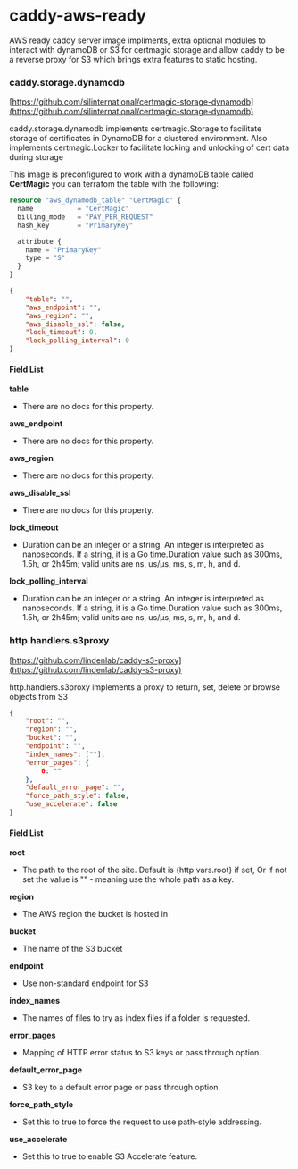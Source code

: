 # caddy-aws-ready

AWS ready caddy server image impliments, extra optional modules to interact with dynamoDB or S3 for certmagic storage and allow caddy to be a reverse proxy for S3 which brings extra features to static hosting.

### caddy.storage.dynamodb
[https://github.com/silinternational/certmagic-storage-dynamodb](https://github.com/silinternational/certmagic-storage-dynamodb)

caddy.storage.dynamodb implements certmagic.Storage to facilitate storage of certificates in DynamoDB for a clustered environment. Also implements certmagic.Locker to facilitate locking and unlocking of cert data during storage

This image is preconfigured to work with a dynamoDB table called __CertMagic__ you can terrafom the table with the following:

```terraform
resource "aws_dynamodb_table" "CertMagic" {
  name           = "CertMagic"
  billing_mode   = "PAY_PER_REQUEST"
  hash_key       = "PrimaryKey"

  attribute {
    name = "PrimaryKey"
    type = "S"
  }
}
```

```json
{
	"table": "",
	"aws_endpoint": "",
	"aws_region": "",
	"aws_disable_ssl": false,
	"lock_timeout": 0,
	"lock_polling_interval": 0
}
```
#### Field List

__table__
- There are no docs for this property.

__aws_endpoint__
- There are no docs for this property.

__aws_region__
- There are no docs for this property.

__aws_disable_ssl__
- There are no docs for this property.

__lock_timeout__
- Duration can be an integer or a string. An integer is interpreted as nanoseconds. If a string, it is a Go time.Duration value such as 300ms, 1.5h, or 2h45m; valid units are ns, us/µs, ms, s, m, h, and d.

__lock_polling_interval__
- Duration can be an integer or a string. An integer is interpreted as nanoseconds. If a string, it is a Go time.Duration value such as 300ms, 1.5h, or 2h45m; valid units are ns, us/µs, ms, s, m, h, and d.


### http.handlers.s3proxy 
[https://github.com/lindenlab/caddy-s3-proxy](https://github.com/lindenlab/caddy-s3-proxy)

http.handlers.s3proxy implements a proxy to return, set, delete or browse objects from S3

```json
{
	"root": "",
	"region": "",
	"bucket": "",
	"endpoint": "",
	"index_names": [""],
	"error_pages": {
		0: ""
	},
	"default_error_page": "",
	"force_path_style": false,
	"use_accelerate": false
}
```

#### Field List

__root__
- The path to the root of the site. Default is {http.vars.root} if set, Or if not set the value is "" - meaning use the whole path as a key.

__region__
- The AWS region the bucket is hosted in

__bucket__
- The name of the S3 bucket

__endpoint__
- Use non-standard endpoint for S3

__index_names__
- The names of files to try as index files if a folder is requested.

__error_pages__
- Mapping of HTTP error status to S3 keys or pass through option.

__default_error_page__
- S3 key to a default error page or pass through option.

__force_path_style__
- Set this to true to force the request to use path-style addressing.

__use_accelerate__
- Set this to true to enable S3 Accelerate feature.
